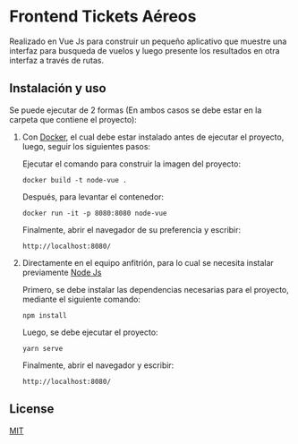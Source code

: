 # Frontend Tickets Aéreos

Realizado en Vue Js para construir un pequeño aplicativo que muestre una interfaz para busqueda de vuelos y luego presente los resultados en otra interfaz a través de rutas.

## Instalación y uso

Se puede ejecutar de 2 formas (En ambos casos se debe estar en la carpeta que contiene el proyecto):

1) Con [Docker](https://www.docker.com/), el cual debe estar instalado antes de ejecutar el proyecto, luego, seguir los siguientes pasos:
   
     Ejecutar el comando para  construir la imagen del proyecto:
     ```
     docker build -t node-vue .
     ```
     Después, para levantar el contenedor:
     ```
     docker run -it -p 8080:8080 node-vue
     ```
     Finalmente, abrir el navegador de su preferencia y escribir:
     ```
     http://localhost:8080/
     ```     

2) Directamente en el equipo anfitrión, para lo cual se necesita instalar previamente [Node Js](https://nodejs.org/en)
    
   Primero, se debe instalar las dependencias necesarias para el proyecto, 
   mediante el siguiente comando:
   ```
   npm install
   ```
   Luego, se debe ejecutar el proyecto:
   ```
   yarn serve
   ```
   Finalmente, abrir el navegador y escribir:
   ```
   http://localhost:8080/
   ```  

## License

[MIT](https://choosealicense.com/licenses/mit/)